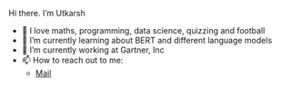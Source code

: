 Hi there. I’m Utkarsh
- 👀 I love maths, programming, data science, quizzing and football
- 🌱 I’m currently learning about BERT and different language models
- 💞️ I’m currently working at Gartner, Inc
- 📫 How to reach out to me:
   * [Mail](utkarshranjan@hotmail.com)

<!---
RanjanUtkarsh/RanjanUtkarsh is a ✨ special ✨ repository because its `README.md` (this file) appears on your GitHub profile.
You can click the Preview link to take a look at your changes.
--->
